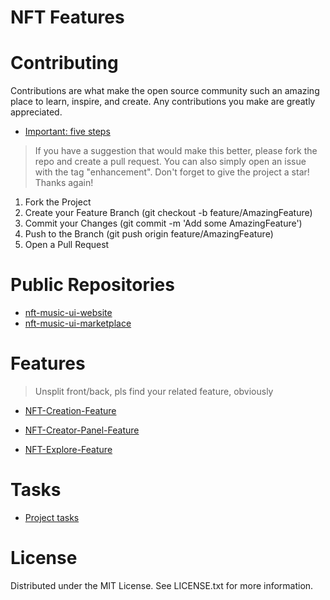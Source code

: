 # NFT Features

# Contributing
Contributions are what make the open source community such an amazing place to learn, inspire, and create. Any contributions you make are greatly appreciated.

- [Important: five steps](https://aramis-tech.github.io/career/Career/)

> If you have a suggestion that would make this better, please fork the repo and create a pull request. You can also simply open an issue with the tag "enhancement". Don't forget to give the project a star! Thanks again!

1.  Fork the Project
2.  Create your Feature Branch (git checkout -b feature/AmazingFeature)
3.  Commit your Changes (git commit -m 'Add some AmazingFeature')
4.  Push to the Branch (git push origin feature/AmazingFeature)
5.  Open a Pull Request

# Public Repositories

- [nft-music-ui-website](https://github.com/armanriazi/nft-music-ui-website)
- [nft-music-ui-marketplace](https://github.com/armanriazi/nft-music-ui-marketplace)
  
# Features 

> Unsplit front/back, pls find your related feature, obviously

- [NFT-Creation-Feature](https://github.com/armanriazi/nft-music-backlog-raw/blob/main/NFT-Creation-Feature.md)

- [NFT-Creator-Panel-Feature](https://github.com/armanriazi/nft-music-backlog-raw/blob/main/NFT-Creator-Panel-Feature.md)

- [NFT-Explore-Feature](https://github.com/armanriazi/nft-music-backlog-raw/blob/main/NFT-Explore-Feature.md)

# Tasks

- [Project tasks](https://github.com/armanriazi?tab=projects)

# License
Distributed under the MIT License. See LICENSE.txt for more information.
